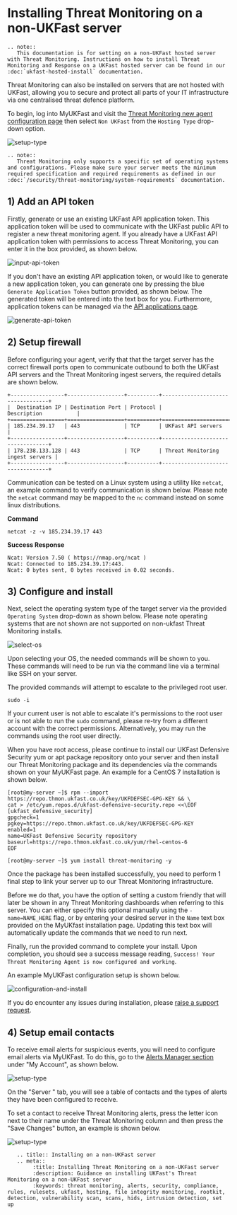 # Installing Threat Monitoring on a non-UKFast server

```eval_rst
.. note::
   This documentation is for setting on a non-UKFast hosted server with Threat Monitoring. Instructions on how to install Threat Monitoring and Response on a UKFast hosted server can be found in our :doc:`ukfast-hosted-install` documentation.
```

Threat Monitoring can also be installed on servers that are not hosted with UKFast, allowing you to secure and protect all parts of your IT infrastructure via one centralised threat defence platform.

To begin, log into MyUKFast and visit the [Threat Monitoring new agent configuration page](https://my.ukfast.co.uk/threat-monitoring/configuration) then select `Non UKFast` from the `Hosting Type` drop-down option.

![setup-type](files/setup-type.png)

```eval_rst
.. note::
   Threat Monitoring only supports a specific set of operating systems and configurations. Please make sure your server meets the minimum required specification and required requirements as defined in our :doc:`/security/threat-monitoring/system-requirements` documentation.
```

## 1) Add an API token

Firstly, generate or use an existing UKFast API application token. This application token will be used to communicate with the UKFast public API to register a new threat monitoring agent. If you already have a UKFast API application token with permissions to access Threat Monitoring, you can enter it in the box provided, as shown below.

![input-api-token](files/setup-apikey-example.png)

If you don't have an existing API application token, or would like to generate a new application token, you can generate one by pressing the blue `Generate Application Token` button provided, as shown below. The generated token will be entered into the text box for you. Furthermore, application tokens can be managed via the [API applications page](https://my.ukfast.co.uk/applications/index.php).

![generate-api-token](files/setup-apikey.png)

## 2) Setup firewall

Before configuring your agent, verify that that the target server has the correct firewall ports open to communicate outbound to both the UKFast API servers and the Threat Monitoring ingest servers, the required details are shown below.

```eval_rst
+-----------------+------------------+----------+----------------------------------+
|  Destination IP | Destination Port | Protocol |            Description           |
+=================+==================+==========+==================================+
| 185.234.39.17   | 443              | TCP      | UKFast API servers               |
+-----------------+------------------+----------+----------------------------------+
| 178.238.133.128 | 443              | TCP      | Threat Monitoring ingest servers |
+-----------------+------------------+----------+----------------------------------+
```

Communication can be tested on a Linux system using a utility like `netcat`, an example command to verify communication is shown below. Please note the `netcat` command may be mapped to the `nc` command instead on some linux distributions.

**Command**

```
netcat -z -v 185.234.39.17 443
```

**Success Response**

```
Ncat: Version 7.50 ( https://nmap.org/ncat )
Ncat: Connected to 185.234.39.17:443.
Ncat: 0 bytes sent, 0 bytes received in 0.02 seconds.
```


## 3) Configure and install

Next, select the operating system type of the target server via the provided  `Operating System` drop-down as shown below. Please note operating systems that are not shown are not supported on non-ukfast Threat Monitoring installs.

![select-os](files/setup-centos.png)

Upon selecting your OS, the needed commands will be shown to you. These commands will need to be run via the command line via a terminal like SSH on your server. 

The provided commands will attempt to escalate to the privileged root user. 

```
sudo -i
```

If your current user is not able to escalate it's permissions to the root user or is not able to run the `sudo` command, please re-try from a different account with the correct permissions. Alternatively, you may run the commands using the root user directly.

When you have root access, please continue to install our UKFast Defensive Security yum or apt package repository onto your server and then install our Threat Monitoring package and its dependencies via the commands shown on your MyUKFast page. An example for a CentOS 7 installation is shown below.

```
[root@my-server ~]$ rpm --import https://repo.thmon.ukfast.co.uk/key/UKFDEFSEC-GPG-KEY && \
cat > /etc/yum.repos.d/ukfast-defensive-security.repo <<\EOF
[ukfast_defensive_security]
gpgcheck=1
pgkey=https://repo.thmon.ukfast.co.uk/key/UKFDEFSEC-GPG-KEY
enabled=1
name=UKFast Defensive Security repository
baseurl=https://repo.thmon.ukfast.co.uk/yum/rhel-centos-6
EOF
```

```
[root@my-server ~]$ yum install threat-monitoring -y
```

Once the package has been installed successfully, you need to perform 1 final step to link your server up to our Threat Monitoring infrastructure. 

Before we do that, you have the option of setting a custom friendly that will later be shown in any Threat Monitoring dashboards when referring to this server. You can either specify this optional manually using the `-name=NAME_HERE` flag, or by entering your desired server in the `Name` text box provided on the MyUKfast installation page. Updating this text box will automatically update the commands that we need to run next.

Finally, run the provided command to complete your install. Upon completion, you should see a success message reading, `Success! Your Threat Monitoring Agent is now configured and working`. 

An example MyUKFast configuration setup is shown below.

![configuration-and-install](files/setup-instructions-and-name.png)

If you do encounter any issues during installation, please [raise a support request](https://my.ukfast.co.uk/pss/create).

## 4) Setup email contacts

To receive email alerts for suspicious events, you will need to configure email alerts via MyUKFast. To do this, go to the [Alerts Manager section](https://my.ukfast.co.uk/alerts-manager/index.php) under "My Account", as shown below.

![setup-type](files/setup-alerts-manager.png)

On the "Server " tab, you will see a table of contacts and the types of alerts they have been configured to receive. 

To set a contact to receive Threat Monitoring alerts, press the letter icon next to their name under the Threat Monitoring column and then press the "Save Changes" button, an example is shown below.

![setup-type](files/setup-contacts.png)


```eval_rst
   .. title:: Installing on a non-UKFast server
   .. meta::
        :title: Installing Threat Monitoring on a non-UKFast server
        :description: Guidance on installing UKFast's Threat Monitoring on a non-UKFast server
        :keywords: threat monitoring, alerts, security, compliance, rules, rulesets, ukfast, hosting, file integrity monitoring, rootkit, detection, vulnerability scan, scans, hids, intrusion detection, set up
